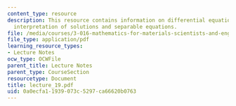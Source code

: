 ```yaml
---
content_type: resource
description: This resource contains information on differential equations, geometrical
  interpretation of solutions and separable equations.
file: /media/courses/3-016-mathematics-for-materials-scientists-and-engineers-fall-2005/0a0ecfa11939073c5297ca66620b0763_lecture_19.pdf
file_type: application/pdf
learning_resource_types:
- Lecture Notes
ocw_type: OCWFile
parent_title: Lecture Notes
parent_type: CourseSection
resourcetype: Document
title: lecture_19.pdf
uid: 0a0ecfa1-1939-073c-5297-ca66620b0763
---
```

